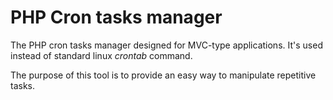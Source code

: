 # PHP Cron tasks manager

The PHP cron tasks manager designed for MVC-type applications. It's used instead of standard linux *crontab* command.

The purpose of this tool is to provide an easy way to manipulate repetitive tasks. 